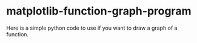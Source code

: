# matplotlib-function-graph-program

Here is a simple python code to use if you want to draw a graph of a function.
